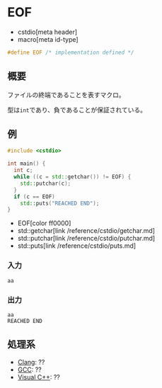 # EOF
* cstdio[meta header]
* macro[meta id-type]

```cpp
#define EOF /* implementation defined */
```

## 概要
ファイルの終端であることを表すマクロ。

型は`int`であり、負であることが保証されている。

## 例
```cpp example
#include <cstdio>

int main() {
  int c;
  while ((c = std::getchar()) != EOF) {
    std::putchar(c);
  }
  if (c == EOF)
    std::puts("REACHED END");
}

```
* EOF[color ff0000]
* std::getchar[link /reference/cstdio/getchar.md]
* std::putchar[link /reference/cstdio/putchar.md]
* std::puts[link /reference/cstdio/puts.md]

### 入力
```
aa
```

### 出力
```
aa
REACHED END
```


## 処理系

- [Clang](/implementation.md#clang): ??
- [GCC](/implementation.md#gcc): ??
- [Visual C++](/implementation.md#visual_cpp): ??
